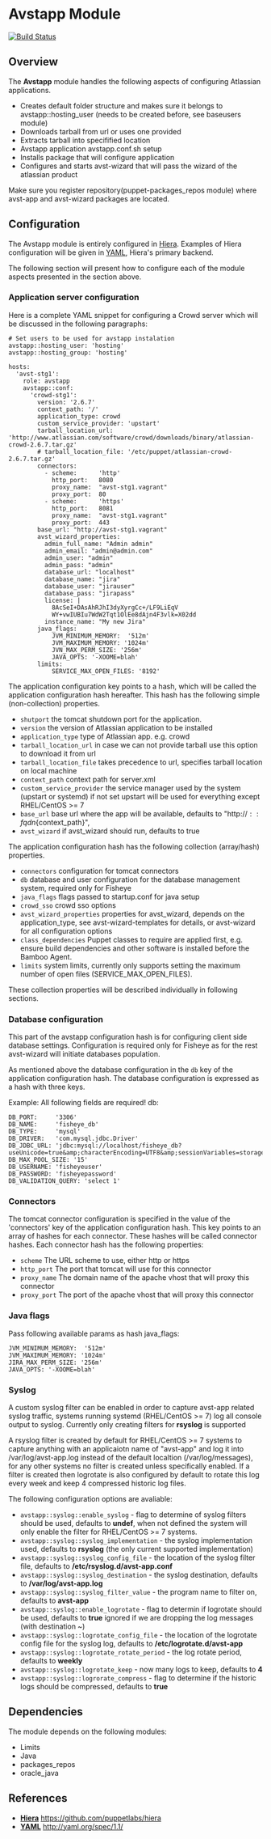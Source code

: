 # Avstapp Module
[![Build Status](https://travis-ci.org/Adaptavist/puppet-avstapp.svg?branch=master)](https://travis-ci.org/Adaptavist/puppet-avstapp)

## Overview

The **Avstapp** module handles the following aspects of configuring Atlassian applications.

* Creates default folder structure and makes sure it belongs to avstapp::hosting_user (needs to be created before, see baseusers module)
* Downloads tarball from url or uses one provided
* Extracts tarball into specifified location
* Avstapp application avstapp.conf.sh setup
* Installs package that will configure application
* Configures and starts avst-wizard that will pass the wizard of the atlassian product

Make sure you register repository(puppet-packages_repos module) where avst-app and avst-wizard packages are located.

## Configuration

The Avstapp module is entirely configured in [Hiera](#hiera). Examples of Hiera configuration will be given in [YAML](#yaml), Hiera's primary backend.

The following section will present how to configure each of the module aspects
presented in the section above.

### Application server configuration

Here is a complete YAML snippet for configuring a Crowd server which will be discussed in the following paragraphs:

    # Set users to be used for avstapp instalation
    avstapp::hosting_user: 'hosting'
    avstapp::hosting_group: 'hosting'

    hosts:
      'avst-stg1':
        role: avstapp
        avstapp::conf:
          'crowd-stg1':
            version: '2.6.7'
            context_path: '/'
            application_type: crowd
            custom_service_provider: 'upstart'
            tarball_location_url: 'http://www.atlassian.com/software/crowd/downloads/binary/atlassian-crowd-2.6.7.tar.gz'
            # tarball_location_file: '/etc/puppet/atlassian-crowd-2.6.7.tar.gz'
            connectors:
              - scheme:      'http'
                http_port:   8080
                proxy_name:  "avst-stg1.vagrant"
                proxy_port:  80
              - scheme:      'https'
                http_port:   8081
                proxy_name:  "avst-stg1.vagrant"
                proxy_port:  443
            base_url: "http://avst-stg1.vagrant"
            avst_wizard_properties:
              admin_full_name: "Admin admin"
              admin_email: "admin@admin.com"
              admin_user: "admin"
              admin_pass: "admin"
              database_url: "localhost"
              database_name: "jira"
              database_user: "jirauser"
              database_pass: "jirapass"
              license: |
                8AcSeI+DAsAhRJhI3dyXyrgCc+/LF9LiEqV
                WY+vwIUBIu7WdW2Tqt1OlEe8dAjn4F3vlk=X02dd
              instance_name: "My new Jira"
            java_flags:              
                JVM_MINIMUM_MEMORY:  '512m'
                JVM_MAXIMUM_MEMORY: '1024m'
                JVN_MAX_PERM_SIZE: '256m'
                JAVA_OPTS: '-XOOME=blah'
            limits:
                SERVICE_MAX_OPEN_FILES: '8192'

The application configuration key points to a hash, which will be called the application 
configuration hash hereafter. This hash has the following simple (non-collection) properties.

* `shutport` the tomcat shutdown port for the application.
* `version`  the version of Atlassian application to be installed
* `application_type` type of Atlassian app. e.g. crowd
* `tarball_location_url` in case we can not provide tarball use this option to download it from url
* `tarball_location_file` takes precedence to url, specifies tarball location on local machine
* `context_path` context path for server.xml
* `custom_service_provider` the service manager used by the system (upstart or systemd) if not set upstart will be used for everything except RHEL/CentOS >= 7
* `base_url` base url where the app will be available, defaults to "http://${::fqdn}${context_path}",
* `avst_wizard` if avst_wizard should run, defaults to true

The application configuration hash has the following collection (array/hash) properties.

* `connectors` configuration for tomcat connectors
* `db` database and user configuration for the database management system, required only for Fisheye
* `java_flags` flags passed to startup.conf for java setup
* `crowd_sso` crowd sso options
* `avst_wizard_properties` properties for avst_wizard, depends on the application_type, see avst-wizard-templates for details, or avst-wizard for all configuration options
* `class_dependencies` Puppet classes to require are applied first, e.g. ensure build dependencies and other software is installed before the Bamboo Agent.
* `limits` system limits, currently only supports setting the maximum number of open files (SERVICE_MAX_OPEN_FILES).

These collection properties will be described individually in following sections.

### Database configuration

This part of the avstapp configuration hash is for configuring client side database settings. Configuration is required only for Fisheye as for the rest avst-wizard will initiate databases population.

As mentioned above the database configuration in the `db` key of the application configuration hash.
The database configuration is expressed as a hash with three keys.

Example: All following fields are required!
db:

    DB_PORT:     '3306'
    DB_NAME:     'fisheye_db'
    DB_TYPE:     'mysql'
    DB_DRIVER:   'com.mysql.jdbc.Driver'
    DB_JDBC_URL: 'jdbc:mysql://localhost/fisheye_db?useUnicode=true&amp;characterEncoding=UTF8&amp;sessionVariables=storage_engine=InnoDB'
    DB_MAX_POOL_SIZE: '15'
    DB_USERNAME: 'fisheyeuser'
    DB_PASSWORD: 'fisheyepassword'
    DB_VALIDATION_QUERY: 'select 1'

### Connectors

The tomcat connector configuration is specified in the value of the 'connectors' key of the application
configuration hash. This key points to an array of hashes for each connector. These hashes will be called connector hashes.
Each connector hash has the following properties:

* `scheme`      The URL scheme to use, either http or https
* `http_port`   The port that tomcat will use for this connector
* `proxy_name`  The domain name of the apache vhost that will proxy this connector
* `proxy_port`  The port of the apache vhost that will proxy this connector

### Java flags
Pass following available params as hash 
java_flags:

    JVM_MINIMUM_MEMORY:  '512m'
    JVM_MAXIMUM_MEMORY: '1024m'
    JIRA_MAX_PERM_SIZE: '256m'
    JAVA_OPTS: '-XOOME=blah'

### Syslog
A custom syslog filter can be enabled in order to capture avst-app related syslog traffic, systems running systemd (RHEL/CentOS >= 7) log all console output to syslog.  Currently only creating filters for **rsyslog** is supported

A rsyslog filter is created by default for RHEL/CentOS >= 7 systems to capture anything with an applicaiotn name of "avst-app" and log it into /var/log/avst-app.log instead of the default localtion (/var/log/messages), for any other systems no filter is created unless specifically enabled.  If a filter is created then logrotate is also configured by default to rotate this log every week and keep 4 compressed historic log files. 

The following configuration options are avaliable:

* `avstapp::syslog::enable_syslog` - flag to determine of syslog filters should be used, defaults to **undef**, when not defined the system will only enable the filter for RHEL/CentOS >= 7 systems.
* `avstapp::syslog::syslog_implementation` - the syslog implementation used, defaults to **rsyslog** (the only current supported implementation)
* `avstapp::syslog::syslog_config_file` - the location of the syslog filter file, defaults to **/etc/rsyslog.d/avst-app.conf**
* `avstapp::syslog::syslog_destination` - the syslog destination, defaults to **/var/log/avst-app.log**
* `avstapp::syslog::syslog_filter_value` - the program name to filter on, defaults to **avst-app**
* `avstapp::syslog::enable_logrotate` - flag to determin if logrotate should be used, defaults to **true**  ignored if we are dropping the log messages (with destination ~)
* `avstapp::syslog::logrotate_config_file` - the location of the logrotate config file for the syslog log, defaults to **/etc/logrotate.d/avst-app**
* `avstapp::syslog::logrotate_rotate_period` - the log rotate period, defaults to **weekly**
* `avstapp::syslog::logrotate_keep` - now many logs to keep, defaults to **4**
* `avstapp::syslog::logrorate_compress` - flag to determine if the historic logs should be compressed, defaults to **true**
## Dependencies
The module depends on the following modules:

* Limits
* Java
* packages_repos
* oracle_java

## References

* [**Hiera**](id:hiera) https://github.com/puppetlabs/hiera
* [**YAML**](id:yaml) http://yaml.org/spec/1.1/
